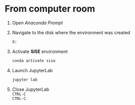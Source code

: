 # From computer room

1. Open *Anaconda Prompt*

2. Navigate to the disk where the environment was created
    ```sh
    X:
    ```

3. Activate **SISE** environment
    ```sh
    conda activate sise
    ```

4. Launch JupyterLab
    ```sh
    jupyter lab
    ```

5. Close JupyterLab  
    `CTRL-C`  
    `CTRL-C`